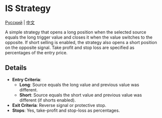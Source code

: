 # IS Strategy
[Русский](README_ru.md) | [中文](README_cn.md)

A simple strategy that opens a long position when the selected source equals the long trigger value and closes it when the value switches to the opposite. If short selling is enabled, the strategy also opens a short position on the opposite signal. Take profit and stop loss are specified as percentages of the entry price.

## Details

- **Entry Criteria**:
  - **Long**: Source equals the long value and previous value was different.
  - **Short**: Source equals the short value and previous value was different (if shorts enabled).
- **Exit Criteria**: Reverse signal or protective stop.
- **Stops**: Yes, take-profit and stop-loss as percentages.
